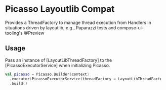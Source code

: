 Picasso Layoutlib Compat
====================================

Provides a ThreadFactory to manage thread execution from Handlers in situations
driven by layoutlib, e.g., Paparazzi tests and compose-ui-tooling's @Preview

Usage
-----

Pass an instance of [LayoutLibThreadFactory] to the [PicassoExecutorService] when initializing Picasso.

```kotlin
val picasso = Picasso.Builder(context)
  .executor(PicassoExecutorService(threadFactory = LayoutLibThreadFactory()))
  .build()
```